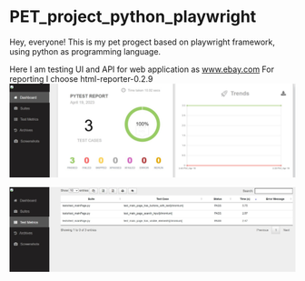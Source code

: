 # PET_project_python_playwright

Hey, everyone!
This is my pet progect based on playwright framework, using python as programming language.

Here I am testing UI and API for web application as www.ebay.com
For reporting I choose html-reporter-0.2.9
![Screenshot reporter result](https://github.com/GarinaKristina/PET_project_python_playwright/blob/main/image_for_README/result.jpg)

![Screenshot reporter result](https://github.com/GarinaKristina/PET_project_python_playwright/blob/main/image_for_README/result2.jpg)
